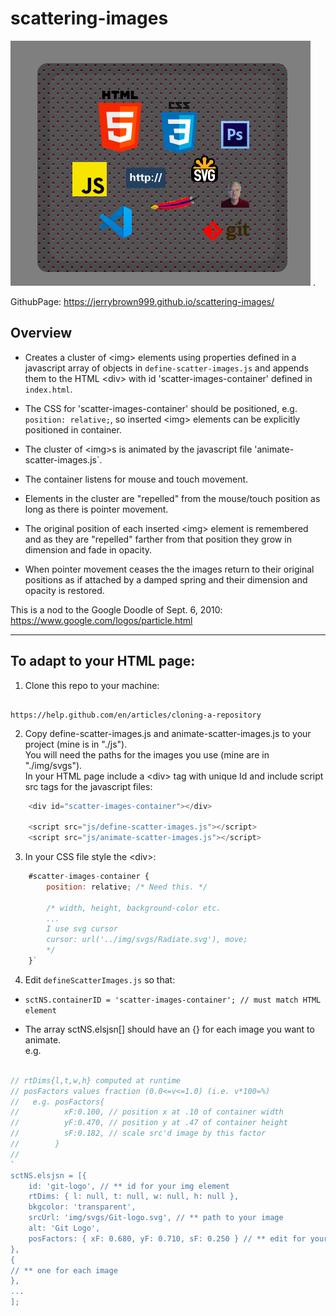 # scattering-images

![screen shot](/img/screenshot.png) . 

GithubPage: https://jerrybrown999.github.io/scattering-images/

## Overview

* Creates a cluster of \<img\> elements using properties defined in a javascript array of objects in `define-scatter-images.js` and appends them to the HTML \<div\> with id 'scatter-images-container' defined in `index.html`.

* The CSS for 'scatter-images-container' should be positioned, e.g. `position: relative;`, so inserted \<img\> elements can be explicitly positioned in container.

* The cluster of \<img\>s is animated by the javascript file 'animate-scatter-images.js`.

* The container listens for mouse and touch movement.

* Elements in the cluster are "repelled" from the mouse/touch
 position as long as there is pointer movement.

* The original position of each inserted \<img\> element is remembered and as they are "repelled" farther from that position they grow in dimension and fade in opacity.

* When pointer movement ceases the the images return to their original
 positions as if attached by a damped spring and their dimension and
 opacity is restored.  

This is a nod to the Google Doodle of Sept. 6, 2010:
https://www.google.com/logos/particle.html 
 ___
 
## To adapt to your HTML page:

1. Clone this repo to your machine:  

```http

https://help.github.com/en/articles/cloning-a-repository

```

2. Copy define-scatter-images.js and animate-scatter-images.js to your project (mine is in "./js").  
You will need the paths for the images you use (mine are in "./img/svgs").  
In your HTML page include a \<div\> tag with unique Id and include script src tags for the javascript files:

```javascript
    <div id="scatter-images-container"></div>

    <script src="js/define-scatter-images.js"></script>  
    <script src="js/animate-scatter-images.js"></script>
```

3. In your CSS file style the \<div\>:  

```javascript
    #scatter-images-container {  
        position: relative; /* Need this. */

        /* width, height, background-color etc.
        ...
        I use svg cursor
        cursor: url('../img/svgs/Radiate.svg'), move;
        */
    }`  
```

4. Edit `defineScatterImages.js` so that:  

- `sctNS.containerID = 'scatter-images-container'; // must match HTML element`

- The array sctNS.elsjsn[] should have an {} for each image you want to animate.  
e.g.

``` javascript

// rtDims{l,t,w,h} computed at runtime  
// posFactors values fraction (0.0<=v<=1.0) (i.e. v*100=%)  
//   e.g. posFactors{  
//          xF:0.100, // position x at .10 of container width  
//          yF:0.470, // position y at .47 of container height  
//          sF:0.182, // scale src'd image by this factor  
//        }  
//  
`
sctNS.elsjsn = [{
    id: 'git-logo', // ** id for your img element
    rtDims: { l: null, t: null, w: null, h: null },
    bkgcolor: 'transparent',
    srcUrl: 'img/svgs/Git-logo.svg', // ** path to your image
    alt: 'Git Logo',
    posFactors: { xF: 0.680, yF: 0.710, sF: 0.250 } // ** edit for your values
},
{
// ** one for each image
},
...
];
```
